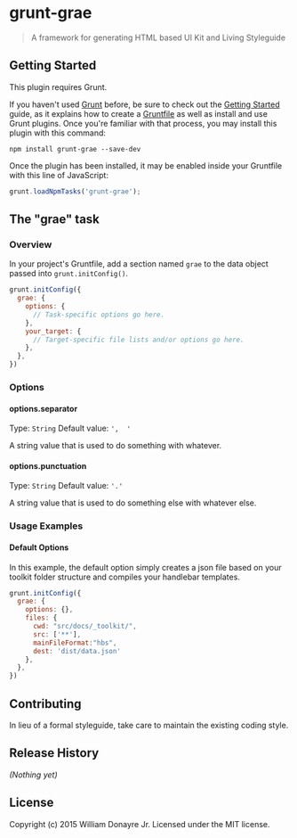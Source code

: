 # grunt-grae

> A framework for generating HTML based UI Kit and Living Styleguide

## Getting Started
This plugin requires Grunt.

If you haven't used [Grunt](http://gruntjs.com/) before, be sure to check out the [Getting Started](http://gruntjs.com/getting-started) guide, as it explains how to create a [Gruntfile](http://gruntjs.com/sample-gruntfile) as well as install and use Grunt plugins. Once you're familiar with that process, you may install this plugin with this command:

```shell
npm install grunt-grae --save-dev
```

Once the plugin has been installed, it may be enabled inside your Gruntfile with this line of JavaScript:

```js
grunt.loadNpmTasks('grunt-grae');
```

## The "grae" task

### Overview
In your project's Gruntfile, add a section named `grae` to the data object passed into `grunt.initConfig()`.

```js
grunt.initConfig({
  grae: {
    options: {
      // Task-specific options go here.
    },
    your_target: {
      // Target-specific file lists and/or options go here.
    },
  },
})
```

### Options

#### options.separator
Type: `String`
Default value: `',  '`

A string value that is used to do something with whatever.

#### options.punctuation
Type: `String`
Default value: `'.'`

A string value that is used to do something else with whatever else.

### Usage Examples

#### Default Options
In this example, the default option simply creates a json file based on your toolkit folder structure and compiles your handlebar templates.

```js
grunt.initConfig({
  grae: {
    options: {},
    files: {
      cwd: "src/docs/_toolkit/",
      src: ['**'],
      mainFileFormat:"hbs",
      dest: 'dist/data.json'
    },
  },
})
```



## Contributing
In lieu of a formal styleguide, take care to maintain the existing coding style.

## Release History
_(Nothing yet)_

## License
Copyright (c) 2015 William Donayre Jr. Licensed under the MIT license.
